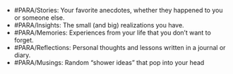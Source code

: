 - #PARA/Stories: Your favorite anecdotes, whether they happened to you or someone else. 
- #PARA/Insights: The small (and big) realizations you have. 
- #PARA/Memories: Experiences from your life that you don’t want to forget. 
- #PARA/Reflections: Personal thoughts and lessons written in a journal or diary. 
- #PARA/Musings: Random “shower ideas” that pop into your head